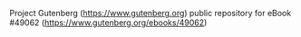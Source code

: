 Project Gutenberg (https://www.gutenberg.org) public repository for eBook #49062 (https://www.gutenberg.org/ebooks/49062)
